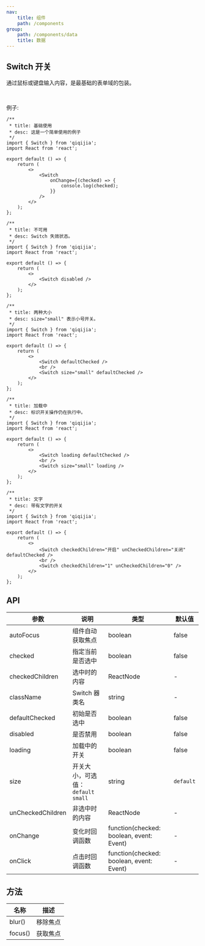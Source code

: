 ```yaml
---
nav:
    title: 组件
    path: /components
group:
    path: /components/data
    title: 数据
---
```


## Switch 开关

通过鼠标或键盘输入内容，是最基础的表单域的包装。

<br />

例子:

<div class="fu-code-block-row">

<div class="fu-code-block-col-2-1">

```tsx
/**
 * title: 基础使用
 * desc: 这是一个简单使用的例子
 */
import { Switch } from 'qiqijia';
import React from 'react';

export default () => {
    return (
        <>
            <Switch
                onChange={(checked) => {
                    console.log(checked);
                }}
            />
        </>
    );
};
```

```tsx
/**
 * title: 不可用
 * desc: Switch 失效状态。
 */
import { Switch } from 'qiqijia';
import React from 'react';

export default () => {
    return (
        <>
            <Switch disabled />
        </>
    );
};
```

```tsx
/**
 * title: 两种大小
 * desc: size="small" 表示小号开关。
 */
import { Switch } from 'qiqijia';
import React from 'react';

export default () => {
    return (
        <>
            <Switch defaultChecked />
            <br />
            <Switch size="small" defaultChecked />
        </>
    );
};
```

</div>

<div class="fu-code-block-col-2-1">

```tsx
/**
 * title: 加载中
 * desc: 标识开关操作仍在执行中。
 */
import { Switch } from 'qiqijia';
import React from 'react';

export default () => {
    return (
        <>
            <Switch loading defaultChecked />
            <br />
            <Switch size="small" loading />
        </>
    );
};
```

```tsx
/**
 * title: 文字
 * desc: 带有文字的开关
 */
import { Switch } from 'qiqijia';
import React from 'react';

export default () => {
    return (
        <>
            <Switch checkedChildren="开启" unCheckedChildren="关闭" defaultChecked />
            <br />
            <Switch checkedChildren="1" unCheckedChildren="0" />
        </>
    );
};
```

</div>
</div>

## API

| 参数 | 说明 | 类型 | 默认值 |
| --- | --- | --- | --- |
| autoFocus | 组件自动获取焦点 | boolean | false |
| checked | 指定当前是否选中 | boolean | false |
| checkedChildren | 选中时的内容 | ReactNode | - |
| className | Switch 器类名 | string | - |
| defaultChecked | 初始是否选中 | boolean | false |
| disabled | 是否禁用 | boolean | false |
| loading | 加载中的开关 | boolean | false |
| size | 开关大小，可选值：`default` `small` | string | `default` |
| unCheckedChildren | 非选中时的内容 | ReactNode | - |
| onChange | 变化时回调函数 | function(checked: boolean, event: Event) | - |
| onClick | 点击时回调函数 | function(checked: boolean, event: Event) | - |

## 方法

| 名称    | 描述     |
| ------- | -------- |
| blur()  | 移除焦点 |
| focus() | 获取焦点 |
